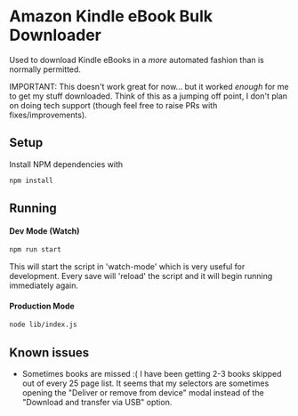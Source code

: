 # Amazon Kindle eBook Bulk Downloader

Used to download Kindle eBooks in a _more_ automated fashion than is normally permitted.

IMPORTANT: This doesn't work great for now... but it worked _enough_ for me to get my stuff downloaded. Think of this as a jumping off point, I don't plan on doing tech support (though feel free to raise PRs with fixes/improvements).

## Setup

Install NPM dependencies with

```bash
npm install
```

## Running

#### Dev Mode (Watch)

```bash
npm run start
```

This will start the script in 'watch-mode' which is very useful for development. Every save will 'reload' the script and it will begin running immediately again.

#### Production Mode

```bash
node lib/index.js
```

## Known issues

-   Sometimes books are missed :( I have been getting 2-3 books skipped out of every 25 page list. It seems that my selectors are sometimes opening the "Deliver or remove from device" modal instead of the "Download and transfer via USB" option.
